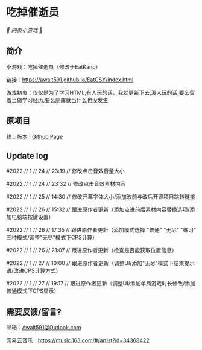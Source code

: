 # 吃掉催逝员

_🦌 网页小游戏 🥛_

</div>


## 简介

小游戏：吃掉催逝员（修改于EatKano）

链接：https://await591.github.io/EatCSY/index.html

游戏初衷：仅仅是为了学习HTML,有人玩的话，我就更新下去,没人玩的话,要么留着当做学习经历,要么删库就当什么也没发生

## 原项目

[线上版本](https://xingye.me/game/eatkano/index.php)
|
[Github Page](https://arcxingye.github.io/EatKano/index.html)

## Update log

#2022 // 1 // 24 // 23:19 // 修改点击音效音量大小

#2022 // 1 // 24 // 23:32 // 修改点击音效素材内容

#2022 // 1 // 25 // 14:30 // 修改开幕字体大小/添加改前与改后开源项目跳转链接

#2022 // 1 // 26 // 15:32 // 跟进原作者更新（添加点进前后素材内容替换选项/添加电脑端按键设置）

#2022 // 1 // 26 // 17:35 // 跟进原作者更新（添加模式选择 "普通" "无尽" "练习" 三种模式/调整"无尽"模式下CPS计算）

#2022 // 1 // 26 // 21:07 // 跟进原作者更新（检查是否能获取位置信息）

#2022 // 1 // 27 // 10:00 // 跟进原作者更新（调整UI/添加"无尽"模式下结束提示语/改进CPS计算方式）

#2022 // 1 // 27 // 19:17 // 跟进原作者更新（调整UI/添加单局游戏时长修改/添加普通模式下CPS显示）

## 需要反馈/留言?

邮箱：Await591@Outlook.com

网易云音乐：https://music.163.com/#/artist?id=34368422
